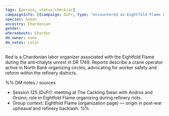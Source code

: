 ```yaml
---
tags: [person, status/check/ai]
campaignInfo: [{campaign: DuFr, type: "encountered as Eightfold Flame organizer", date: 1749-06-27}]
species: human
ancestry: Chardonian
gender: 
whereabouts: Chardon
dm_owner: none
dm_notes: color
---
```


Red is a Chardonian labor organizer associated with the Eightfold Flame during the anti‑chalyte unrest in DR 1749. Reports describe a crane operator active in North Bank organizing circles, advocating for worker safety and reform within the refinery districts.

%%
DM notes / sources
- Session 125 (DuFr): meeting at The Cackling Swan with Andros and Orsino; role in Eightfold Flame organizing during refinery riots.
- Group context: Eightfold Flame (organization page) — origin in post‑war upheaval and refinery backlash.
%%
